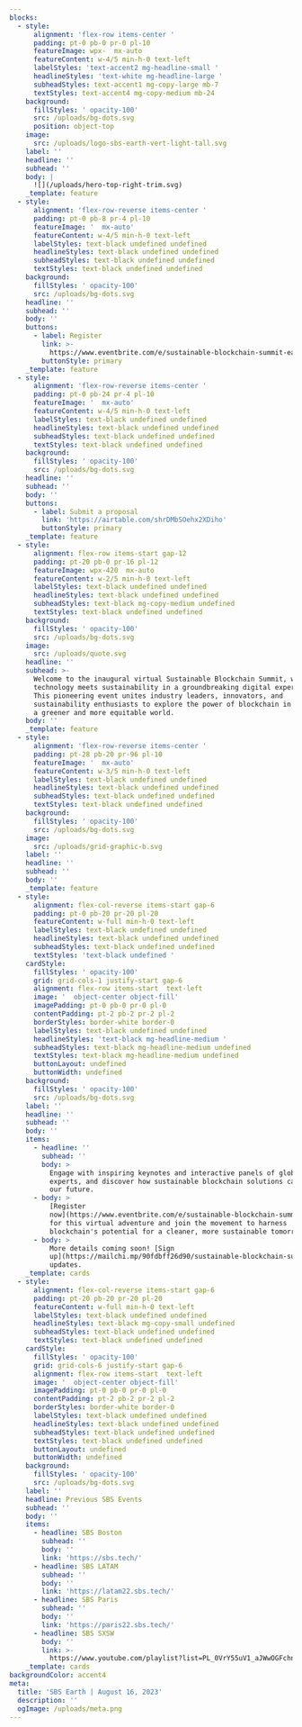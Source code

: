```yaml
---
blocks:
  - style:
      alignment: 'flex-row items-center '
      padding: pt-0 pb-0 pr-0 pl-10
      featureImage: wpx-  mx-auto
      featureContent: w-4/5 min-h-0 text-left
      labelStyles: 'text-accent2 mg-headline-small '
      headlineStyles: 'text-white mg-headline-large '
      subheadStyles: text-accent1 mg-copy-large mb-7
      textStyles: text-accent4 mg-copy-medium mb-24
    background:
      fillStyles: ' opacity-100'
      src: /uploads/bg-dots.svg
      position: object-top
    image:
      src: /uploads/logo-sbs-earth-vert-light-tall.svg
    label: ''
    headline: ''
    subhead: ''
    body: |
      ![](/uploads/hero-top-right-trim.svg)
    _template: feature
  - style:
      alignment: 'flex-row-reverse items-center '
      padding: pt-0 pb-8 pr-4 pl-10
      featureImage: '  mx-auto'
      featureContent: w-4/5 min-h-0 text-left
      labelStyles: text-black undefined undefined
      headlineStyles: text-black undefined undefined
      subheadStyles: text-black undefined undefined
      textStyles: text-black undefined undefined
    background:
      fillStyles: ' opacity-100'
      src: /uploads/bg-dots.svg
    headline: ''
    subhead: ''
    body: ''
    buttons:
      - label: Register
        link: >-
          https://www.eventbrite.com/e/sustainable-blockchain-summit-earth-registration-636837918357
        buttonStyle: primary
    _template: feature
  - style:
      alignment: 'flex-row-reverse items-center '
      padding: pt-0 pb-24 pr-4 pl-10
      featureImage: '  mx-auto'
      featureContent: w-4/5 min-h-0 text-left
      labelStyles: text-black undefined undefined
      headlineStyles: text-black undefined undefined
      subheadStyles: text-black undefined undefined
      textStyles: text-black undefined undefined
    background:
      fillStyles: ' opacity-100'
      src: /uploads/bg-dots.svg
    headline: ''
    subhead: ''
    body: ''
    buttons:
      - label: Submit a proposal
        link: 'https://airtable.com/shrDMbSOehx2XDiho'
        buttonStyle: primary
    _template: feature
  - style:
      alignment: flex-row items-start gap-12
      padding: pt-20 pb-0 pr-16 pl-12
      featureImage: wpx-420  mx-auto
      featureContent: w-2/5 min-h-0 text-left
      labelStyles: text-black undefined undefined
      headlineStyles: text-black undefined undefined
      subheadStyles: text-black mg-copy-medium undefined
      textStyles: text-black undefined undefined
    background:
      fillStyles: ' opacity-100'
      src: /uploads/bg-dots.svg
    image:
      src: /uploads/quote.svg
    headline: ''
    subhead: >-
      Welcome to the inaugural virtual Sustainable Blockchain Summit, where
      technology meets sustainability in a groundbreaking digital experience!
      This pioneering event unites industry leaders, innovators, and
      sustainability enthusiasts to explore the power of blockchain in promoting
      a greener and more equitable world.
    body: ''
    _template: feature
  - style:
      alignment: 'flex-row-reverse items-center '
      padding: pt-28 pb-20 pr-96 pl-10
      featureImage: '  mx-auto'
      featureContent: w-3/5 min-h-0 text-left
      labelStyles: text-black undefined undefined
      headlineStyles: text-black undefined undefined
      subheadStyles: text-black undefined undefined
      textStyles: text-black undefined undefined
    background:
      fillStyles: ' opacity-100'
      src: /uploads/bg-dots.svg
    image:
      src: /uploads/grid-graphic-b.svg
    label: ''
    headline: ''
    subhead: ''
    body: ''
    _template: feature
  - style:
      alignment: flex-col-reverse items-start gap-6
      padding: pt-0 pb-20 pr-20 pl-20
      featureContent: w-full min-h-0 text-left
      labelStyles: text-black undefined undefined
      headlineStyles: text-black undefined undefined
      subheadStyles: text-black undefined undefined
      textStyles: 'text-black undefined '
    cardStyle:
      fillStyles: ' opacity-100'
      grid: grid-cols-1 justify-start gap-6
      alignment: flex-row items-start  text-left
      image: '  object-center object-fill'
      imagePadding: pt-0 pb-0 pr-0 pl-0
      contentPadding: pt-2 pb-2 pr-2 pl-2
      borderStyles: border-white border-0
      labelStyles: text-black undefined undefined
      headlineStyles: 'text-black mg-headline-medium '
      subheadStyles: text-black mg-headline-medium undefined
      textStyles: text-black mg-headline-medium undefined
      buttonLayout: undefined
      buttonWidth: undefined
    background:
      fillStyles: ' opacity-100'
      src: /uploads/bg-dots.svg
    label: ''
    headline: ''
    subhead: ''
    body: ''
    items:
      - headline: ''
        subhead: ''
        body: >
          Engage with inspiring keynotes and interactive panels of global
          experts, and discover how sustainable blockchain solutions can reshape
          our future.
      - body: >
          [Register
          now](https://www.eventbrite.com/e/sustainable-blockchain-summit-earth-registration-636837918357)
          for this virtual adventure and join the movement to harness
          blockchain's potential for a cleaner, more sustainable tomorrow.
      - body: >
          More details coming soon! [Sign
          up](https://mailchi.mp/90fdbff26d90/sustainable-blockchain-summit) for
          updates.
    _template: cards
  - style:
      alignment: flex-col-reverse items-start gap-6
      padding: pt-20 pb-20 pr-20 pl-20
      featureContent: w-full min-h-0 text-left
      labelStyles: text-black undefined undefined
      headlineStyles: text-black mg-copy-small undefined
      subheadStyles: text-black undefined undefined
      textStyles: text-black undefined undefined
    cardStyle:
      fillStyles: ' opacity-100'
      grid: grid-cols-6 justify-start gap-6
      alignment: flex-row items-start  text-left
      image: '  object-center object-fill'
      imagePadding: pt-0 pb-0 pr-0 pl-0
      contentPadding: pt-2 pb-2 pr-2 pl-2
      borderStyles: border-white border-0
      labelStyles: text-black undefined undefined
      headlineStyles: text-black undefined undefined
      subheadStyles: text-black undefined undefined
      textStyles: text-black undefined undefined
      buttonLayout: undefined
      buttonWidth: undefined
    background:
      fillStyles: ' opacity-100'
      src: /uploads/bg-dots.svg
    label: ''
    headline: Previous SBS Events
    subhead: ''
    body: ''
    items:
      - headline: SBS Boston
        subhead: ''
        body: ''
        link: 'https://sbs.tech/'
      - headline: SBS LATAM
        subhead: ''
        body: ''
        link: 'https://latam22.sbs.tech/'
      - headline: SBS Paris
        subhead: ''
        body: ''
        link: 'https://paris22.sbs.tech/'
      - headline: SBS SXSW
        body: ''
        link: >-
          https://www.youtube.com/playlist?list=PL_0VrY55uV1_aJWwOGFchnpgzm3rdQbaQ
    _template: cards
backgroundColor: accent4
meta:
  title: 'SBS Earth | August 16, 2023'
  description: ''
  ogImage: /uploads/meta.png
---
```



















































































